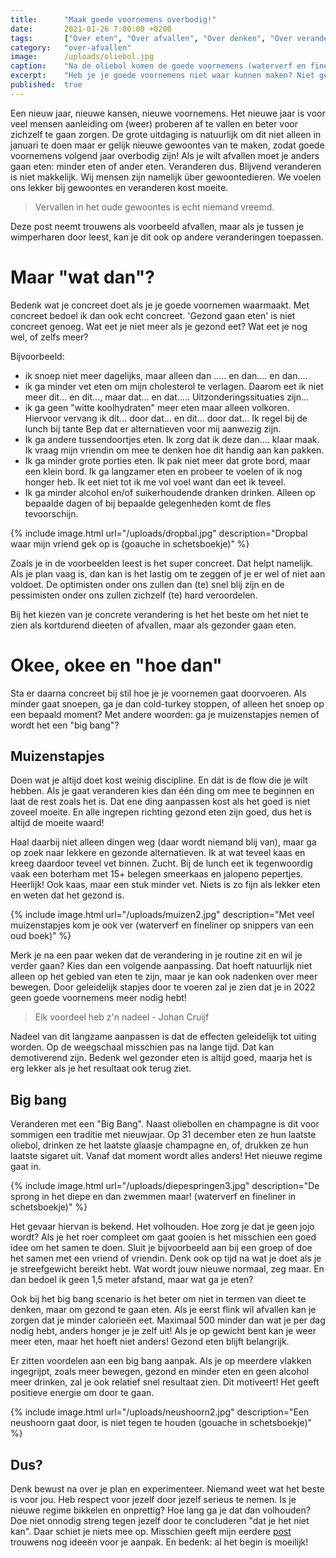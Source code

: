 ```yaml
---
title:      "Maak goede voornemens overbodig!"
date:       2021-01-26 7:00:00 +0200
tags:       ["Over eten", "Over afvallen", "Over denken", "Over veranderen"]
category:   "over-afvallen"
image:      /uploads/oliebol.jpg
caption:    "Na de oliebol komen de goede voornemens (waterverf en fineliner in schetsboekje"
excerpt:    "Heb je je goede voornemens niet waar kunnen maken? Niet getreurd. In deze post vind je manieren om veranderingen wel blijvend door te voeren."
published:  true
---
```

 
Een nieuw jaar, nieuwe kansen, nieuwe voornemens. Het nieuwe jaar is voor veel mensen aanleiding om (weer) proberen af te vallen en beter voor zichzelf te gaan zorgen. De grote uitdaging is natuurlijk om dit niet alleen in januari te doen maar er gelijk nieuwe gewoontes van te maken, zodat goede voornemens volgend jaar overbodig zijn! Als je wilt afvallen moet je anders gaan eten: minder eten of ander eten. Veranderen dus. Blijvend veranderen is niet makkelijk. Wij mensen zijn namelijk über gewoontedieren. We voelen ons lekker bij gewoontes en veranderen kost moeite. 

> Vervallen in het oude gewoontes is echt niemand vreemd.

Deze post neemt trouwens als voorbeeld afvallen, maar als je tussen je wimperharen door leest, kan je dit ook op andere veranderingen toepassen.

# Maar "wat dan"?

Bedenk wat je concreet doet als je je goede voornemen waarmaakt. Met concreet bedoel ik dan ook echt concreet. 'Gezond gaan eten' is niet concreet genoeg. Wat eet je niet meer als je gezond eet? Wat eet je nog wel, of zelfs meer? 

Bijvoorbeeld:

- ik snoep niet meer dagelijks, maar alleen dan ..... en dan.... en dan....
- ik ga minder vet eten om mijn cholesterol te verlagen. Daarom eet ik niet meer dit... en dit..., maar dat... en dat..... Uitzonderingssituaties zijn...
- ik ga geen "witte koolhydraten" meer eten maar alleen volkoren. Hiervoor vervang ik dit... door dat... en dit... door dat... Ik regel bij de lunch bij tante Bep dat er alternatieven voor mij aanwezig zijn.
- Ik ga andere tussendoortjes eten. Ik zorg dat ik deze dan.... klaar maak. Ik vraag mijn vriendin om mee te denken hoe dit handig aan kan pakken.
- Ik ga minder grote porties eten. Ik pak niet meer dat grote bord, maar een klein bord. Ik ga langzamer eten en probeer te voelen of ik nog honger heb. Ik eet niet tot ik me vol voel want dan eet ik teveel.
- Ik ga minder alcohol en/of suikerhoudende dranken drinken. Alleen op bepaalde dagen of bij bepaalde gelegenheden komt de fles tevoorschijn.

{% include image.html url="/uploads/dropbal.jpg" description="Dropbal waar mijn vriend gek op is (goauche in schetsboekje)" %}

Zoals je in de voorbeelden leest is het super concreet. Dat helpt namelijk. Als je plan vaag is, dan kan is het lastig om te zeggen of je er wel of niet aan voldoet. De optimisten onder ons zullen dan (te) snel blij zijn en de pessimisten onder ons zullen zichzelf (te) hard veroordelen. 

Bij het kiezen van je concrete verandering is het het beste om het niet te zien als kortdurend dieeten of afvallen, maar als gezonder gaan eten.

# Okee, okee en "hoe dan"

Sta er daarna concreet bij stil hoe je je voornemen gaat doorvoeren. Als minder gaat snoepen, ga je dan cold-turkey stoppen, of alleen het snoep op een bepaald moment? Met andere woorden: ga je muizenstapjes nemen of wordt het een "big bang"? 

## Muizenstapjes

Doen wat je altijd doet kost weinig discipline. En dát is de flow die je wilt hebben. Als je gaat veranderen kies dan één ding om mee te beginnen en laat de rest zoals het is. Dat ene ding aanpassen kost als het goed is niet zoveel moeite. En alle ingrepen richting gezond eten zijn goed, dus het is altijd de moeite waard! 

Haal daarbij niet alleen dingen weg (daar wordt niemand blij van), maar ga op zoek naar lekkere en gezonde alternatieven. Ik at wat teveel kaas en kreeg daardoor teveel vet binnen. Zucht. Bij de lunch eet ik tegenwoordig vaak een boterham met 15+ belegen smeerkaas en jalopeno pepertjes. Heerlijk! Ook kaas, maar een stuk minder vet. Niets is zo fijn als lekker eten en weten dat het gezond is. 

{% include image.html url="/uploads/muizen2.jpg" description="Met veel muizenstapjes kom je ook ver (waterverf en fineliner op snippers van een oud boek)" %}

Merk je na een paar weken dat de verandering in je routine zit en wil je verder gaan? Kies dan een volgende aanpassing. Dat hoeft natuurlijk niet alleen op het gebied van eten te zijn, maar je kan ook nadenken over meer bewegen. Door geleidelijk stapjes door te voeren zal je zien dat je in 2022 geen goede voornemens meer nodig hebt! 

> Elk voordeel heb z'n nadeel - Johan Cruijf

Nadeel van dit langzame aanpassen is dat de effecten geleidelijk tot uiting worden. Op de weegschaal misschien pas na lange tijd. Dat kan demotiverend zijn. Bedenk wel gezonder eten is altijd goed, maarja het is erg lekker als je het resultaat ook terug ziet.

## Big bang

Veranderen met een "Big Bang". Naast oliebollen en champagne is dit voor sommigen een traditie met nieuwjaar. Op 31 december eten ze hun laatste oliebol, drinken ze het laatste glaasje champagne en, of, drukken ze hun laatste sigaret uit. Vanaf dat moment wordt alles anders! Het nieuwe regime gaat in. 

{% include image.html url="/uploads/diepespringen3.jpg" description="De sprong in het diepe en dan zwemmen maar! (waterverf en fineliner in schetsboekje)" %}

Het gevaar hiervan is bekend. Het volhouden. Hoe zorg je dat je geen jojo wordt? Als je het roer compleet om gaat gooien is het misschien een goed idee om het samen te doen. Sluit je bijvoorbeeld aan bij een groep of doe het samen met een vriend of vriendin. Denk ook op tijd na wat je doet als je je streefgewicht bereikt hebt. Wat wordt jouw nieuwe normaal, zeg maar. En dan bedoel ik geen 1,5 meter afstand, maar wat ga je eten? 

Ook bij het big bang scenario is het beter om niet in termen van dieet te denken, maar om gezond te gaan eten. Als je eerst flink wil afvallen kan je zorgen dat je minder calorieën eet. Maximaal 500 minder dan wat je per dag nodig hebt, anders honger je je zelf uit! Als je op gewicht bent kan je weer meer eten, maar het hoeft niet anders! Gezond eten blijft belangrijk.

Er zitten voordelen aan een big bang aanpak. Als je op meerdere vlakken ingegrijpt, zoals meer bewegen, gezond en minder eten en geen alcohol meer drinken, zal je ook relatief snel resultaat zien. Dit motiveert! Het geeft positieve energie om door te gaan.

{% include image.html url="/uploads/neushoorn2.jpg" description="Een neushoorn gaat door, is niet tegen te houden (gouache in schetsboekje)" %}

## Dus?

Denk bewust na over je plan en experimenteer. Niemand weet wat het beste is voor jou. Heb respect voor jezelf door jezelf serieus te nemen. Is je nieuwe regime bikkelen en onprettig? Hoe lang ga je dat dan volhouden? Doe niet onnodig streng tegen jezelf door te concluderen "dat je het niet kan". Daar schiet je niets mee op. Misschien geeft mijn eerdere [post](over-afvallen/2020/10/24/afvallen.html) trouwens nog ideeën voor je aanpak. En bedenk: al het begin is moeilijk!
